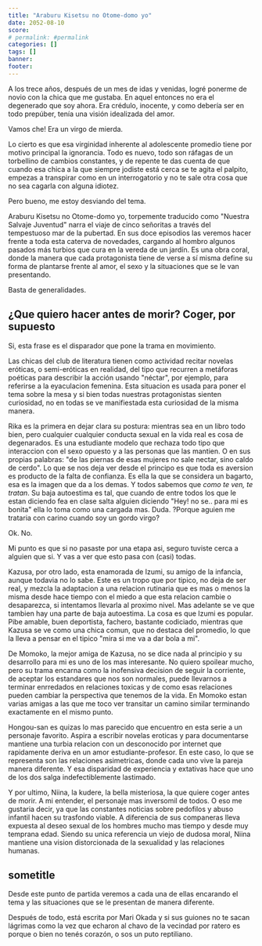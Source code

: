 ```yaml
---
title: "Araburu Kisetsu no Otome-domo yo"
date: 2052-08-10 
score: 
# permalink: #permalink
categories: []
tags: []
banner: 
footer: 
---
```


A los trece años, después de un mes de idas y venidas, logré ponerme de novio con la chica que me gustaba. En aquel entonces no era el degenerado que soy ahora. Era crédulo, inocente, y como debería ser en todo prepúber, tenía una visión idealizada del amor.

Vamos che! Era un virgo de mierda.

Lo cierto es que esa virginidad inherente al adolescente promedio tiene por motivo principal la ignorancia. Todo es nuevo, todo son ráfagas de un torbellino de cambios constantes, y de repente te das cuenta de que cuando esa chica a la que siempre jodiste está cerca se te agita el palpito, empezas a transpirar como en un interrogatorio y no te sale otra cosa que no sea cagarla con alguna idiotez.

Pero bueno, me estoy desviando del tema.

Araburu Kisetsu no Otome-domo yo, torpemente traducido como "Nuestra Salvaje Juventud" narra el viaje de cinco señoritas a través del tempestuoso mar de la pubertad. En sus doce episodios las veremos hacer frente a toda esta caterva de novedades, cargando al hombro algunos pasados más turbios que cura en la vereda de un jardín. Es una obra coral, donde la manera que cada protagonista tiene de verse a sí misma define su forma de plantarse frente al amor, el sexo y la situaciones que se le van presentando.

Basta de generalidades.

## ¿Que quiero hacer antes de morir? Coger, por supuesto

Si, esta frase es el disparador que pone la trama en movimiento.

Las chicas del club de literatura tienen como actividad recitar novelas eróticas, o semi-eróticas en realidad, del tipo que recurren a metáforas poéticas para describir la acción usando "néctar", por ejemplo, para referirse a la eyaculacion femenina. Esta situacion es usada para poner el tema sobre la mesa y si bien todas nuestras protagonistas sienten curiosidad, no en todas se ve manifiestada esta curiosidad de la misma manera. 

Rika es la primera en dejar clara su postura: mientras sea en un libro todo bien, pero cualquier cualquier conducta sexual en la vida real es cosa de degenarados. Es una estudiante modelo que rechaza todo tipo que interaccion con el sexo opuesto y a las personas que las mantien. O en sus propias palabras: "de las piernas de esas mujeres no sale nectar, sino caldo de cerdo". Lo que se nos deja ver desde el principo es que toda es aversion es producto de la falta de confianza. Es ella la que se considera un bagarto, esa es la imagen que da a los demas. Y todos sabemos que _como te ven, te tratan_. Su baja autoestima es tal, que cuando de entre todos los que le estan diciendo fea en clase salta alguien diciendo "Hey! no se.. para mi es bonita" ella lo toma como una cargada mas. Duda. ?Porque aguien me trataria con carino cuando soy un gordo virgo?

Ok. No.

Mi punto es que si no pasaste por una etapa asi, seguro tuviste cerca a alguien que si. Y vas a ver que esto pasa con (casi) todas.

Kazusa, por otro lado, esta enamorada de Izumi, su amigo de la infancia, aunque todavia no lo sabe. Este es un tropo que por tipico, no deja de ser real, y mezcla la adaptacion a una relacion rutinaria que es mas o menos la misma desde hace tiempo con el miedo a que esta relacion cambie o desaparezca, si intentamos llevarla al proximo nivel. Mas adelante se ve que tambien hay una parte de baja autoestima. La cosa es que Izumi es popular. Pibe amable, buen deportista, fachero, bastante codiciado, mientras que Kazusa se ve como una chica comun, que no destaca del promedio, lo que la lleva a pensar en el tipico "mira si me va a dar bola a mi".

De Momoko, la mejor amiga de Kazusa, no se dice nada al principio y su desarrollo para mi es uno de los mas interesante. No quiero spoilear mucho, pero su trama encarna como la inofensiva decision de seguir la corriente, de aceptar los estandares que nos son normales, puede llevarnos a terminar enrredados en relaciones toxicas y de como esas relaciones pueden cambiar la perspectiva que tenemos de la vida. En Momoko estan varias amigas a las que me toco ver transitar un camino similar terminando exactamente en el mismo punto.

Hongou-san es quizas lo mas parecido que encuentro en esta serie a un personaje favorito. Aspira a escribir novelas eroticas y para documentarse mantiene una turbia relacion con un desconocido por internet que rapidamente deriva en un amor estudiante-profesor. En este caso, lo que se representa son las relaciones asimetricas, donde cada uno vive la pareja manera diferente. Y esa disparidad de experiencia y extativas hace que uno de los dos salga indefectiblemente lastimado.

Y por ultimo, Niina, la kudere, la bella misteriosa, la que quiere coger antes de morir. A mi entender, el personaje mas inversomil de todos. O eso me gustaria decir, ya que las constantes noticias sobre pedofilos y abuso infantil hacen su trasfondo viable. A diferencia de sus companeras lleva expuesta al deseo sexual de los hombres mucho mas tiempo y desde muy temprana edad. Siendo su unica referencia un viejo de dudosa moral, Niina mantiene una vision distorcionada de la sexualidad y las relaciones humanas.

## sometitle




Desde este punto de partida veremos a cada una de ellas encarando el tema y las situaciones que se le presentan de manera diferente.


Después de todo, está escrita por Mari Okada y si sus guiones no te sacan lágrimas como la vez que echaron al chavo de la vecindad por ratero es porque o bien no tenés corazón, o sos un puto reptiliano.



